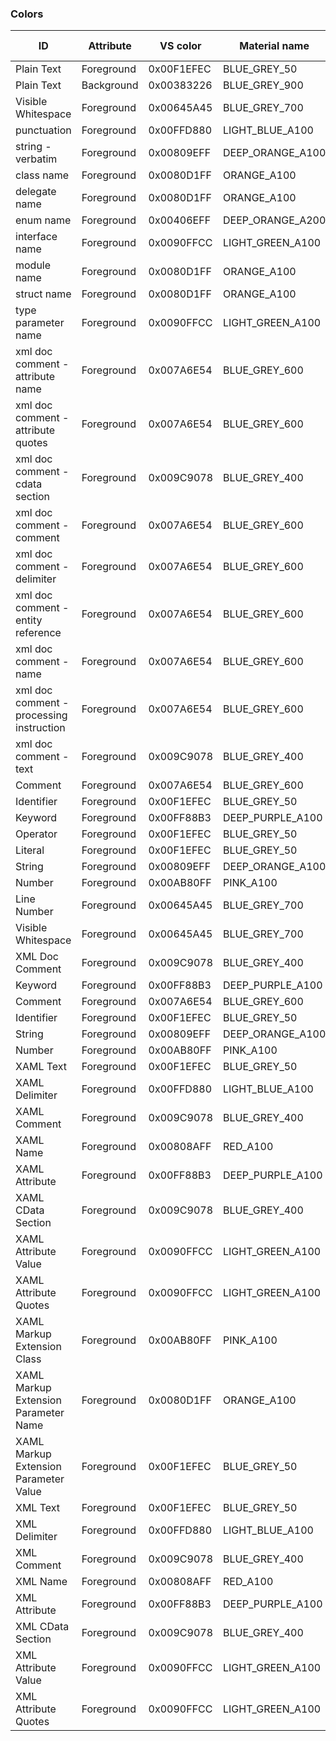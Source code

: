 ### Colors
| ID                                       | Attribute  | VS color   | Material name    | Material HTML |
|------------------------------------------|------------|------------|------------------|---------------|
| Plain Text                               | Foreground | 0x00F1EFEC | BLUE_GREY_50     | #ECEFF1       |
| Plain Text                               | Background | 0x00383226 | BLUE_GREY_900    | #263238       |
| Visible Whitespace                       | Foreground | 0x00645A45 | BLUE_GREY_700    | #455A64       |
| punctuation                              | Foreground | 0x00FFD880 | LIGHT_BLUE_A100  | #80D8FF       |
| string - verbatim                        | Foreground | 0x00809EFF | DEEP_ORANGE_A100 | #FF9E80       |
| class name                               | Foreground | 0x0080D1FF | ORANGE_A100      | #FFD180       |
| delegate name                            | Foreground | 0x0080D1FF | ORANGE_A100      | #FFD180       |
| enum name                                | Foreground | 0x00406EFF | DEEP_ORANGE_A200 | #FF6E40       |
| interface name                           | Foreground | 0x0090FFCC | LIGHT_GREEN_A100 | #CCFF90       |
| module name                              | Foreground | 0x0080D1FF | ORANGE_A100      | #FFD180       |
| struct name                              | Foreground | 0x0080D1FF | ORANGE_A100      | #FFD180       |
| type parameter name                      | Foreground | 0x0090FFCC | LIGHT_GREEN_A100 | #CCFF90       |
| xml doc comment - attribute name         | Foreground | 0x007A6E54 | BLUE_GREY_600    | #546E7A       |
| xml doc comment - attribute quotes       | Foreground | 0x007A6E54 | BLUE_GREY_600    | #546E7A       |
| xml doc comment - cdata section          | Foreground | 0x009C9078 | BLUE_GREY_400    | #78909C       |
| xml doc comment - comment                | Foreground | 0x007A6E54 | BLUE_GREY_600    | #546E7A       |
| xml doc comment - delimiter              | Foreground | 0x007A6E54 | BLUE_GREY_600    | #546E7A       |
| xml doc comment - entity reference       | Foreground | 0x007A6E54 | BLUE_GREY_600    | #546E7A       |
| xml doc comment - name                   | Foreground | 0x007A6E54 | BLUE_GREY_600    | #546E7A       |
| xml doc comment - processing instruction | Foreground | 0x007A6E54 | BLUE_GREY_600    | #546E7A       |
| xml doc comment - text                   | Foreground | 0x009C9078 | BLUE_GREY_400    | #78909C       |
| Comment                                  | Foreground | 0x007A6E54 | BLUE_GREY_600    | #546E7A       |
| Identifier                               | Foreground | 0x00F1EFEC | BLUE_GREY_50     | #ECEFF1       |
| Keyword                                  | Foreground | 0x00FF88B3 | DEEP_PURPLE_A100 | #B388FF       |
| Operator                                 | Foreground | 0x00F1EFEC | BLUE_GREY_50     | #ECEFF1       |
| Literal                                  | Foreground | 0x00F1EFEC | BLUE_GREY_50     | #ECEFF1       |
| String                                   | Foreground | 0x00809EFF | DEEP_ORANGE_A100 | #FF9E80       |
| Number                                   | Foreground | 0x00AB80FF | PINK_A100        | #FF80AB       |
| Line Number                              | Foreground | 0x00645A45 | BLUE_GREY_700    | #455A64       |
| Visible Whitespace                       | Foreground | 0x00645A45 | BLUE_GREY_700    | #455A64       |
| XML Doc Comment                          | Foreground | 0x009C9078 | BLUE_GREY_400    | #78909C       |
| Keyword                                  | Foreground | 0x00FF88B3 | DEEP_PURPLE_A100 | #B388FF       |
| Comment                                  | Foreground | 0x007A6E54 | BLUE_GREY_600    | #546E7A       |
| Identifier                               | Foreground | 0x00F1EFEC | BLUE_GREY_50     | #ECEFF1       |
| String                                   | Foreground | 0x00809EFF | DEEP_ORANGE_A100 | #FF9E80       |
| Number                                   | Foreground | 0x00AB80FF | PINK_A100        | #FF80AB       |
| XAML Text                                | Foreground | 0x00F1EFEC | BLUE_GREY_50     | #ECEFF1       |
| XAML Delimiter                           | Foreground | 0x00FFD880 | LIGHT_BLUE_A100  | #80D8FF       |
| XAML Comment                             | Foreground | 0x009C9078 | BLUE_GREY_400    | #78909C       |
| XAML Name                                | Foreground | 0x00808AFF | RED_A100         | #FF8A80       |
| XAML Attribute                           | Foreground | 0x00FF88B3 | DEEP_PURPLE_A100 | #B388FF       |
| XAML CData Section                       | Foreground | 0x009C9078 | BLUE_GREY_400    | #78909C       |
| XAML Attribute Value                     | Foreground | 0x0090FFCC | LIGHT_GREEN_A100 | #CCFF90       |
| XAML Attribute Quotes                    | Foreground | 0x0090FFCC | LIGHT_GREEN_A100 | #CCFF90       |
| XAML Markup Extension Class              | Foreground | 0x00AB80FF | PINK_A100        | #FF80AB       |
| XAML Markup Extension Parameter Name     | Foreground | 0x0080D1FF | ORANGE_A100      | #FFD180       |
| XAML Markup Extension Parameter Value    | Foreground | 0x00F1EFEC | BLUE_GREY_50     | #ECEFF1       |
| XML Text                                 | Foreground | 0x00F1EFEC | BLUE_GREY_50     | #ECEFF1       |
| XML Delimiter                            | Foreground | 0x00FFD880 | LIGHT_BLUE_A100  | #80D8FF       |
| XML Comment                              | Foreground | 0x009C9078 | BLUE_GREY_400    | #78909C       |
| XML Name                                 | Foreground | 0x00808AFF | RED_A100         | #FF8A80       |
| XML Attribute                            | Foreground | 0x00FF88B3 | DEEP_PURPLE_A100 | #B388FF       |
| XML CData Section                        | Foreground | 0x009C9078 | BLUE_GREY_400    | #78909C       |
| XML Attribute Value                      | Foreground | 0x0090FFCC | LIGHT_GREEN_A100 | #CCFF90       |
| XML Attribute Quotes                     | Foreground | 0x0090FFCC | LIGHT_GREEN_A100 | #CCFF90       |
